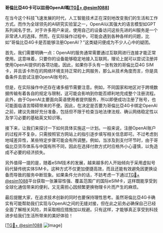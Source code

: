**哥倫比亞4G卡可以註冊OpenAI嗎[[TG💪+ @esim1088](https://t.me/s/esim1088)]**

在当今这个科技飞速发展的时代，人工智能技术正在深刻地改变我们的生活和工作方式。而作为全球领先的AI研究实验室之一，OpenAI以其强大的语言模型如GPT系列闻名于世。对于许多用户来说，使用自己的设备访问这些先进的AI服务是一个非常诱人的选择。然而，在实际操作过程中，可能会遇到各种各样的问题，比如“哥倫比亞4G卡是否能够注册OpenAI？”这类疑问便成为不少人心中的疑团。

首先，我们需要明确一点：OpenAI的服务通常需要通过互联网进行连接才能正常使用。这意味着，只要你的设备能够稳定地接入互联网，理论上就可以尝试注册并使用OpenAI提供的各项功能。因此，如果你手头有一张有效的哥倫比亞4G SIM卡，并且该卡所在的网络环境支持正常的上网服务，那么从技术角度而言，你是具备条件去尝试注册OpenAI账号的。

但是，在实际操作中还存在诸多细节需要注意。例如，不同国家和地区对于跨境数据传输有着各自的规定与限制，这可能会影响到你能否顺利地完成整个注册流程。此外，由于OpenAI主要面向英语使用者提供服务，所以即便成功注册了账号，也可能面临语言障碍带来的不便。因此，在决定是否要为哥倫比亞4G卡绑定OpenAI之前，建议先做好充分准备，包括但不限于检查当地法律法规、确认网络稳定性以及学习必要的基础英文知识等。

接下来，让我们来探讨一下如何具体实施这一计划。一般来说，注册OpenAI账户的过程并不复杂，只需按照官方网站上的指引逐步填写相关信息即可。不过考虑到地域差异性，某些特定步骤可能会有所调整。例如，当涉及到支付环节时，由于哥倫比亞货币体系与中国有所不同，因此在选择付款方式时应格外小心谨慎，以免造成不必要的经济损失。

另外值得一提的是，随着eSIM技术的发展，越来越多的人开始倾向于采用虚拟号码代替传统实体SIM卡。这种方式不仅更加便捷高效，而且还能有效避免因更换设备而导致的服务中断现象。如果条件允许的话，不妨考虑一下通过[TG💪+ @esim1088](https://t.me/s/esim1088)平台获取一张兼容性强、覆盖范围广的国际eSIM卡，这样既能享受到全球化通信带来的便利，又无需担心因频繁更换物理卡片而产生的麻烦。

最后提醒大家，在追求技术创新的同时也要保持理性思考。虽然哥倫比亞4G卡确实有可能帮助我们实现与OpenAI之间的无缝对接，但在此之前务必确保自己已经全面了解相关风险，并采取相应措施加以规避。只有这样，才能够真正享受到科技进步给我们生活所带来的美好体验！

[[TG💪+ @esim1088](https://t.me/s/esim1088) ![Image](https://i.postimg.cc/4NQfJmqS/Snipaste-2025-05-13-00-14-12.png)]